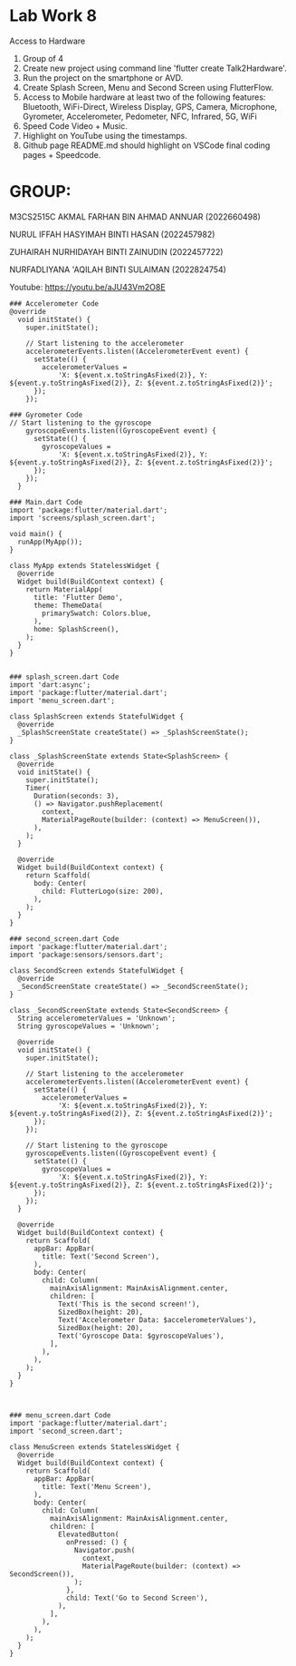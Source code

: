 # Lab Work 8
Access to Hardware
1. Group of 4
2. Create new project using command line 'flutter create Talk2Hardware'.
3. Run the project on the smartphone or AVD.
4. Create Splash Screen, Menu and Second Screen using FlutterFlow.
5. Access to Mobile hardware at least two of the following features: Bluetooth, WiFi-Direct, Wireless Display, GPS, Camera, Microphone, Gyrometer, Accelerometer, Pedometer, NFC, Infrared, 5G, WiFi
6. Speed Code Video + Music.
7. Highlight on YouTube using the timestamps.
8. Github page README.md should highlight on VSCode final coding pages + Speedcode.

# GROUP:
M3CS2515C
AKMAL FARHAN BIN AHMAD ANNUAR (2022660498)

NURUL IFFAH HASYIMAH BINTI HASAN (2022457982)

ZUHAIRAH NURHIDAYAH BINTI ZAINUDIN (2022457722)

NURFADLIYANA 'AQILAH BINTI SULAIMAN (2022824754)


Youtube: https://youtu.be/aJU43Vm2O8E

```
### Accelerometer Code
@override
  void initState() {
    super.initState();

    // Start listening to the accelerometer
    accelerometerEvents.listen((AccelerometerEvent event) {
      setState(() {
        accelerometerValues =
            'X: ${event.x.toStringAsFixed(2)}, Y: ${event.y.toStringAsFixed(2)}, Z: ${event.z.toStringAsFixed(2)}';
      });
    });

```
```
### Gyrometer Code
// Start listening to the gyroscope
    gyroscopeEvents.listen((GyroscopeEvent event) {
      setState(() {
        gyroscopeValues =
            'X: ${event.x.toStringAsFixed(2)}, Y: ${event.y.toStringAsFixed(2)}, Z: ${event.z.toStringAsFixed(2)}';
      });
    });
  }

```

```
### Main.dart Code
import 'package:flutter/material.dart';
import 'screens/splash_screen.dart';

void main() {
  runApp(MyApp());
}

class MyApp extends StatelessWidget {
  @override
  Widget build(BuildContext context) {
    return MaterialApp(
      title: 'Flutter Demo',
      theme: ThemeData(
        primarySwatch: Colors.blue,
      ),
      home: SplashScreen(),
    );
  }
}


```
```
### splash_screen.dart Code
import 'dart:async';
import 'package:flutter/material.dart';
import 'menu_screen.dart';

class SplashScreen extends StatefulWidget {
  @override
  _SplashScreenState createState() => _SplashScreenState();
}

class _SplashScreenState extends State<SplashScreen> {
  @override
  void initState() {
    super.initState();
    Timer(
      Duration(seconds: 3),
      () => Navigator.pushReplacement(
        context,
        MaterialPageRoute(builder: (context) => MenuScreen()),
      ),
    );
  }

  @override
  Widget build(BuildContext context) {
    return Scaffold(
      body: Center(
        child: FlutterLogo(size: 200),
      ),
    );
  }
}

```

```
### second_screen.dart Code
import 'package:flutter/material.dart';
import 'package:sensors/sensors.dart';

class SecondScreen extends StatefulWidget {
  @override
  _SecondScreenState createState() => _SecondScreenState();
}

class _SecondScreenState extends State<SecondScreen> {
  String accelerometerValues = 'Unknown';
  String gyroscopeValues = 'Unknown';

  @override
  void initState() {
    super.initState();

    // Start listening to the accelerometer
    accelerometerEvents.listen((AccelerometerEvent event) {
      setState(() {
        accelerometerValues =
            'X: ${event.x.toStringAsFixed(2)}, Y: ${event.y.toStringAsFixed(2)}, Z: ${event.z.toStringAsFixed(2)}';
      });
    });

    // Start listening to the gyroscope
    gyroscopeEvents.listen((GyroscopeEvent event) {
      setState(() {
        gyroscopeValues =
            'X: ${event.x.toStringAsFixed(2)}, Y: ${event.y.toStringAsFixed(2)}, Z: ${event.z.toStringAsFixed(2)}';
      });
    });
  }

  @override
  Widget build(BuildContext context) {
    return Scaffold(
      appBar: AppBar(
        title: Text('Second Screen'),
      ),
      body: Center(
        child: Column(
          mainAxisAlignment: MainAxisAlignment.center,
          children: [
            Text('This is the second screen!'),
            SizedBox(height: 20),
            Text('Accelerometer Data: $accelerometerValues'),
            SizedBox(height: 20),
            Text('Gyroscope Data: $gyroscopeValues'),
          ],
        ),
      ),
    );
  }
}



```
```
### menu_screen.dart Code
import 'package:flutter/material.dart';
import 'second_screen.dart';

class MenuScreen extends StatelessWidget {
  @override
  Widget build(BuildContext context) {
    return Scaffold(
      appBar: AppBar(
        title: Text('Menu Screen'),
      ),
      body: Center(
        child: Column(
          mainAxisAlignment: MainAxisAlignment.center,
          children: [
            ElevatedButton(
              onPressed: () {
                Navigator.push(
                  context,
                  MaterialPageRoute(builder: (context) => SecondScreen()),
                );
              },
              child: Text('Go to Second Screen'),
            ),
          ],
        ),
      ),
    );
  }
}


```




